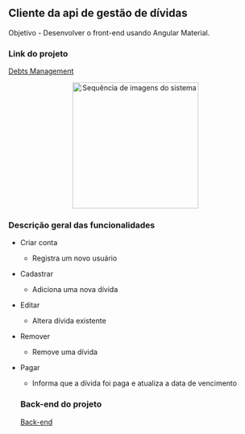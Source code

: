 ## Cliente da api de gestão de dívidas
Objetivo - Desenvolver o front-end usando Angular Material.

### Link do projeto
[Debts Management](https://am-debts.firebaseapp.com/)

<p align="center">
  <img src="https://i.ibb.co/Th1LtJ5/Final.gif" alt="Sequência de imagens do sistema" width="250">
</p>

### Descrição geral das funcionalidades
- Criar conta
	-	Registra um novo usuário
- Cadastrar
	-	Adiciona uma nova dívida
- Editar
	-	Altera dívida existente
- Remover
	-	Remove uma dívida
- Pagar
	- Informa que a dívida foi paga e atualiza a data de vencimento
  
  ### Back-end do projeto
  [Back-end](https://github.com/AndersonMarquess/Debts-management-api)